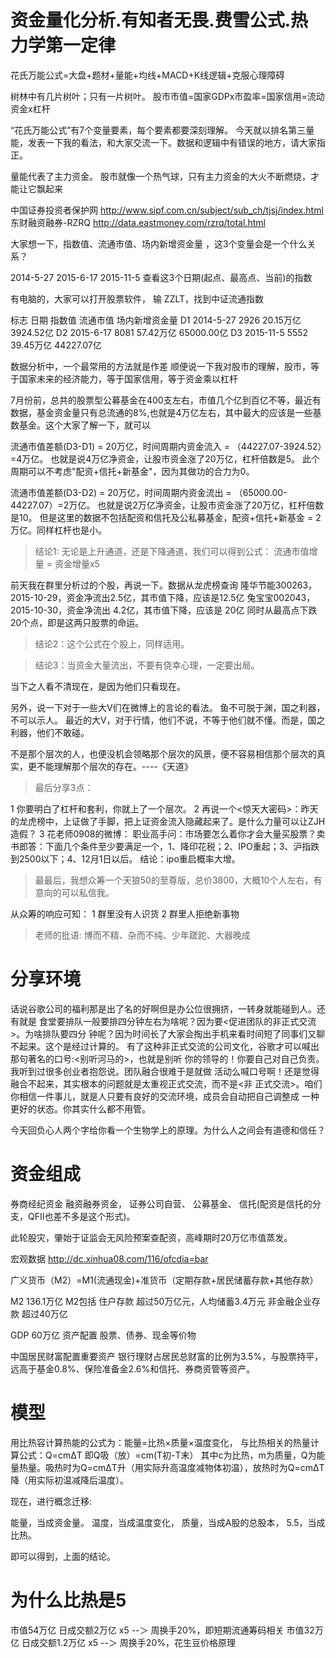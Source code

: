 
# 资金量化分析.有知者无畏.费雪公式.热力学第一定律

花氏万能公式=大盘+题材+量能+均线+MACD+K线逻辑+克服心理障碍

树林中有几片树叶；只有一片树叶。
股市市值=国家GDPx市盈率=国家信用=流动资金x杠杆

“花氏万能公式”有7个变量要素，每个要素都要深刻理解。
今天就以排名第三量能，发表一下我的看法，和大家交流一下。数据和逻辑中有错误的地方，请大家指正。

量能代表了主力资金。
股市就像一个热气球，只有主力资金的大火不断燃烧，才能让它飘起来

中国证券投资者保护网  http://www.sipf.com.cn/subject/sub_ch/tjsj/index.html
东财融资融券-RZRQ     http://data.eastmoney.com/rzrq/total.html

大家想一下，指数值、流通市值、场内新增资金量 ，这3个变量会是一个什么关系？

2014-5-27
2015-6-17
2015-11-5
查看这3个日期(起点、最高点、当前)的指数

有电脑的，大家可以打开股票软件， 输 ZZLT，找到中证流通指数

标志  日期       指数值       流通市值        场内新增资金量
D1    2014-5-27  2926         20.15万亿       3924.52亿
D2    2015-6-17  8081         57.42万亿       65000.00亿
D3    2015-11-5  5552         39.45万亿       44227.07亿

数据分析中，一个最常用的方法就是作差
顺便说一下我对股市的理解，股市，等于国家未来的经济能力，等于国家信用，等于资金乘以杠杆

7月份前，总共的股票型公募基金在400支左右，市值几个亿到百亿不等，最近有数据，基金资金量只有总流通的8%,也就是4万亿左右，其中最大的应该是一些基数基金。这个大家了解一下，就可以

流通市值差额(D3-D1) = 20万亿，时间周期内资金流入 = （44227.07-3924.52）=4万亿。
也就是说4万亿净资金，让股市资金涨了20万亿，杠杆倍数是5。
此个周期可以不考虑"配资+信托+新基金"，因为其做功的合力为0。

流通市值差额(D3-D2) = 20万亿，时间周期内资金流出 = （65000.00-44227.07）=2万亿。
也就是说2万亿净资金，让股市资金涨了20万亿，杠杆倍数是10。
但是这里的数据不包括配资和信托及公私募基金，配资+信托+新基金 = 2万亿。同样杠杆也是小。

> 结论1: 无论是上升通道，还是下降通道，我们可以得到公式： 流通市值增量 = 资金增量x5

前天我在群里分析过的个股，再说一下。数据从龙虎榜查询
隆华节能300263，2015-10-29，资金净流出2.5亿，其市值下降，应该是12.5亿
兔宝宝002043， 2015-10-30，资金净流出 4.2亿，其市值下降，应该是 20亿
同时从最高点下跌20个点，即是这两只股票的命运。

> 结论2：这个公式在个股上，同样适用。

> 结论3：当资金大量流出，不要有侥幸心理，一定要出局。


当下之人看不清现在，是因为他们只看现在。

另外，说一下对于一些大V们在微博上的言论的看法。
鱼不可脱于渊，国之利器，不可以示人。
最近的大V，对于行情，他们不说，不等于他们就不懂。而是，国之利器，他们不敢碰。

不是那个层次的人，也便没机会领略那个层次的风景，便不容易相信那个层次的真实，更不能理解那个层次的存在。----《天道》

> 最后分享3点：

1 你要明白了杠杆和套利，你就上了一个层次。
2 再说一个<惊天大密码>：昨天的龙虎榜中，上证做了手脚，把上证资金流入隐藏起来了。是什么力量可以让ZJH造假？
3 花老师0908的微博：
  职业高手问：市场要怎么着你才会大量买股票？卖书郎答：下面几个条件至少要满足一个，1、降印花税；2、IPO重起；3、沪指跌到2500以下；4、12月1日以后。
  结论：ipo重启概率大增。

> 最最后，我想众筹一个天狼50的至尊版，总价3800，大概10个人左右，有意向的可以私信我。

从众筹的响应可知：
1 群里没有人识货
2 群里人拒绝新事物

> 老师的批语: 博而不精、杂而不纯、少年蹉跎、大器晚成 

# 分享环境

话说谷歌公司的福利那是出了名的好啊但是办公位很拥挤，一转身就能碰到人。还有就是
食堂要排队一般要排四分钟左右为啥呢？因为要<促进团队的非正式交流>。为啥排队要四分
钟呢？因为时间长了大家会掏出手机来看时间短了同事们又聊不起来。这个是经过计算的。
有了这种非正式交流的公司文化，谷歌才可以喊出那句著名的口号:<别听河马的>，也就是别听
你的领导的！你要自己对自己负责。我听到过很多创业者抱怨说。团队融合很难于是就做
活动么喊口号啊！还是觉得融合不起来，其实根本的问题就是太重视正式交流，而不是<非
正式交流>。咱们你相信一件事儿，就是人只要有良好的交流环境，成员会自动把自己调整成
一种更好的状态。你其实什么都不用管。

今天回负心人两个字给你看一个生物学上的原理。为什么人之间会有道德和信任？

# 资金组成

券商经纪资金
融资融券资金，
证券公司自营、
公募基金、
信托(配资是信托的分支，QFII也差不多是这个形式)。

此轮股灾，肇始于证监会无风险预案查配资，高峰期时20万亿市值蒸发。

宏观数据
http://dc.xinhua08.com/116/ofcdia=bar

广义货币（M2）=M1(流通现金)+准货币（定期存款+居民储蓄存款+其他存款）

M2              136.1万亿
M2包括
住户存款        超过50万亿元，人均储蓄3.4万元
非金融企业存款  超过40万亿

GDP             60万亿
资产配置        股票、债券、现金等价物

[](http://money.163.com/15/0527/10/AQK7BT4I00253B0H.html)
中国居民财富配置重要资产
银行理财占居民总财富的比例为3.5%，与股票持平，远高于基金0.8%、保险准备金2.6%和信托、券商资管等资产。

# 模型

用比热容计算热能的公式为：能量=比热×质量×温度变化，
与比热相关的热量计算公式：Q=cmΔT 即Q吸（放）=cm(T初-T末） 其中c为比热，m为质量，Q为能量热量。吸热时为Q=cmΔT升（用实际升高温度减物体初温），放热时为Q=cmΔT降（用实际初温减降后温度）。

现在，进行概念迁移:

能量，当成资金量。
温度，当成温度变化，
质量，当成A股的总股本，
5.5，当成比热。
 
即可以得到，上面的结论。

# 为什么比热是5

市值54万亿  日成交额2万亿     x5    --＞ 周换手20%，即短期流通筹码相关
市值32万亿  日成交额1.2万亿   x5    --＞ 周换手20%，花生豆价格原理

